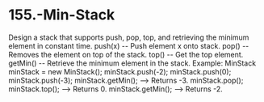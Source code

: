 # 155.-Min-Stack
Design a stack that supports push, pop, top, and retrieving the minimum element in constant time.  push(x) -- Push element x onto stack. pop() -- Removes the element on top of the stack. top() -- Get the top element. getMin() -- Retrieve the minimum element in the stack. Example: MinStack minStack = new MinStack(); minStack.push(-2); minStack.push(0); minStack.push(-3); minStack.getMin();   --> Returns -3. minStack.pop(); minStack.top();      --> Returns 0. minStack.getMin();   --> Returns -2.
